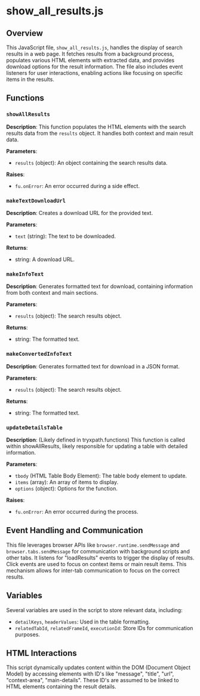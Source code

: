 # show_all_results.js

## Overview

This JavaScript file, `show_all_results.js`, handles the display of search results in a web page.  It fetches results from a background process, populates various HTML elements with extracted data, and provides download options for the result information. The file also includes event listeners for user interactions, enabling actions like focusing on specific items in the results.


## Functions

### `showAllResults`

**Description**: This function populates the HTML elements with the search results data from the `results` object.  It handles both context and main result data.

**Parameters**:

- `results` (object): An object containing the search results data.


**Raises**:
- `fu.onError`:  An error occurred during a side effect.


### `makeTextDownloadUrl`

**Description**: Creates a download URL for the provided text.


**Parameters**:

- `text` (string): The text to be downloaded.


**Returns**:
- string: A download URL.


### `makeInfoText`

**Description**: Generates formatted text for download, containing information from both context and main sections.


**Parameters**:

- `results` (object): The search results object.


**Returns**:
- string: The formatted text.


### `makeConvertedInfoText`

**Description**: Generates formatted text for download in a JSON format.


**Parameters**:

- `results` (object): The search results object.


**Returns**:
- string: The formatted text.


### `updateDetailsTable`

**Description**:  (Likely defined in tryxpath.functions) This function is called within showAllResults, likely responsible for updating a table with detailed information.


**Parameters**:

- `tbody` (HTML Table Body Element): The table body element to update.
- `items` (array): An array of items to display.
- `options` (object): Options for the function.


**Raises**:
- `fu.onError`: An error occurred during the process.


## Event Handling and Communication


This file leverages browser APIs like `browser.runtime.sendMessage` and `browser.tabs.sendMessage` for communication with background scripts and other tabs.  It listens for "loadResults" events to trigger the display of results.  Click events are used to focus on context items or main result items.  This mechanism allows for inter-tab communication to focus on the correct results.

## Variables


Several variables are used in the script to store relevant data, including:

- `detailKeys`, `headerValues`: Used in the table formatting.
- `relatedTabId`, `relatedFrameId`, `executionId`: Store IDs for communication purposes.


## HTML Interactions

This script dynamically updates content within the DOM (Document Object Model) by accessing elements with ID's like "message", "title", "url", "context-area", "main-details".  These ID's are assumed to be linked to HTML elements containing the result details.
